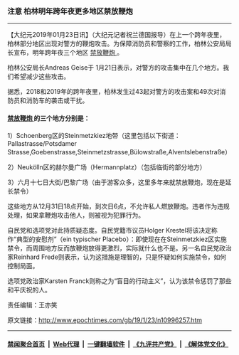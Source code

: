 ### 注意 柏林明年跨年夜更多地区禁放鞭炮
------------------------

<p>
 【大纪元2019年01月23日讯】（大纪元记者祝兰德国报导）在上一个跨年夜里，柏林部分地区出现对警方的鞭炮攻击。为保障消防员和警察的工作，柏林公安局局长宣布，明年跨年夜三个地区
 <a href="http://www.epochtimes.com/gb/tag/%E7%A6%81%E6%94%BE%E9%9E%AD%E7%82%AE.html">
  禁放鞭炮
 </a>
 。
</p>
<p>
 柏林公安局长Andreas Geise于 1月21日表示，对警方的攻击集中在几个地方。我们希望减少这些攻击。
</p>
<p>
 据悉，2018和2019年的跨年夜里，柏林发生过43起对警方的攻击案和49次对消防员和消防车的袭击或干扰。
</p>
<h4>
 <a href="http://www.epochtimes.com/gb/tag/%E7%A6%81%E6%94%BE%E9%9E%AD%E7%82%AE.html">
  禁放鞭炮
 </a>
 的三个地方分别是：
</h4>
<p>
 1）Schoenberg区的Steinmetzkiez地带（这里包括以下街道：Pallastrasse/Potsdamer Strasse,Goebenstrasse,Steinmetzstrasse,Bülowstraße,Alventslebenstraße）
</p>
<p>
 2）Neukölln区的赫尔曼广场（Hermannplatz）（包括临街的部分地方）
</p>
<p>
 3）六月十七日大街/巴黎广场（由于游客众多，这里多年来就禁放鞭炮，现在是延长禁令）
</p>
<p>
 这些地方从12月31日18点开始，到次日6点，不允许私人燃放鞭炮。违者作为违规处理，如果拿鞭炮攻击他人，则被视为犯罪行为。
</p>
<p>
 自民党和选项党对此持质疑态度。自民党籍市议员Holger Krestel将该决定称作“典型的安慰剂”（ein typischer Placebo）：即使现在在Steinmetzkiez区实施禁令，而周围地方反而放鞭炮放得更激烈，实际就什么也不是。另一名自民党政治家Reinhard Frede则表示，认为这措施是理智的，只是怀疑如何实施禁令，如何控制局面。
</p>
<p>
 选项党政治家Karsten Franck则称之为“盲目的行动主义”，认为该禁令惩罚了那些和平庆祝的人。
</p>
<p>
 责任编辑：王亦笑
</p>

原文链接：http://www.epochtimes.com/gb/19/1/23/n10996257.htm


------------------------
#### [禁闻聚合首页](https://github.com/gfw-breaker/banned-news/blob/master/README.md) &nbsp;|&nbsp; [Web代理](https://github.com/gfw-breaker/open-proxy/blob/master/README.md) &nbsp;|&nbsp; [一键翻墙软件](https://github.com/gfw-breaker/nogfw/blob/master/README.md) &nbsp;|&nbsp; [《九评共产党》](https://github.com/gfw-breaker/9ping.md/blob/master/README.md#九评之一评共产党是什么) &nbsp;|&nbsp; [《解体党文化》](https://github.com/gfw-breaker/jtdwh.md/blob/master/README.md#绪论)